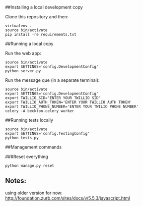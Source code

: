 ##Installing a local development copy

Clone this repository and then:

```
virtualenv .
source bin/activate
pip install -re requirements.txt
```

##Running a local copy

Run the web app:

```
source bin/activate
export SETTINGS='config.DevelopmentConfig'
python server.py
```

Run the message que (in a separate terminal):
```
source bin/activate
export SETTINGS='config.DevelopmentConfig'
export TWILLIO_SID='ENTER YOUR TWILLIO SID'
export TWILLIO_AUTH_TOKEN='ENTER YOUR TWILLIO AUTH TOKEN'
export TWILLIO_PHONE_NUMBER='ENTER YOUR TWILIO PHONE NUMBER'
celery -A beckton.celery worker
```

##Running tests locally

```
source bin/activate
export SETTINGS='config.TestingConfig'
python tests.py
```

##Management commands

###Reset everything
```
python manage.py reset
```




## Notes:
using older version for now:
http://foundation.zurb.com/sites/docs/v/5.5.3/javascript.html